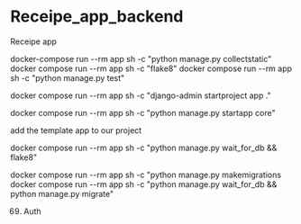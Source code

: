 # Receipe_app_backend
Receipe app

docker-compose run --rm app sh -c "python manage.py collectstatic"
docker compose run --rm app sh -c "flake8"
docker compose run --rm app sh -c "python manage.py test"

docker compose run --rm app sh -c "django-admin startproject app ."

docker compose run --rm app sh -c "python manage.py startapp core"

add the template app to our project

docker compose run --rm app sh -c "python manage.py wait_for_db && flake8"

docker compose run --rm app sh -c "python manage.py makemigrations
docker compose run --rm app sh -c "python manage.py wait_for_db && python manage.py migrate"

69. Auth